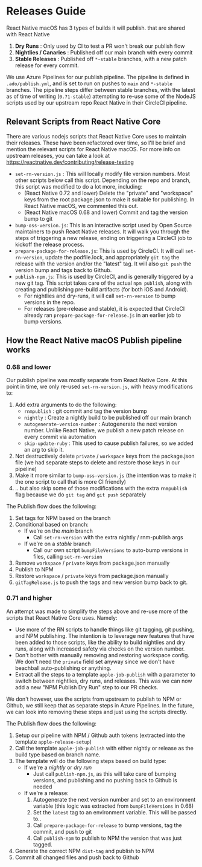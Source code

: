 # Releases Guide

React Native macOS has 3 types of builds it will publish. that are shared with React Native

1. **Dry Runs** : Only used by CI to test a PR won't break our publish flow
2. **Nightlies / Canaries** : Published off our main branch with every commit
3. **Stable Releases** : Published off `*-stable` branches, with a new patch release for every commit.

We use Azure Pipelines for our publish pipeline. The pipeline is defined in `.ado/publish.yml`, and is set to run on pushes to `main` and `*-stable` branches. The pipeline steps differ between stable branches, with the latest as of time of writing (`0.71-stable`) attempting to re-use some of the NodeJS scripts used by our upstream repo React Native in their CircleCI pipeline. 

## Relevant Scripts from React Native Core

There are various nodejs scripts that React Native Core uses to maintain their releases. These have been refactored over time, so I'll be brief and mention the relevant scripts for React Native macOS. For more info on upstream releases, you can take a look at https://reactnative.dev/contributing/release-testing

- `set-rn-version.js` : This will locally modify file version numbers. Most other scripts below call this script. Depending on the repo and branch, this script was modified to do a lot more, including:
  - (React Native 0.72 and lower) Delete the "private" and "workspace" keys from the root package.json to make it suitable for publishing. In React Native macOS, we commented this out.
  - (React Native macOS 0.68 and lower) Commit and tag the version bump to git
- `bump-oss-version.js`: This is an interactive script used by Open Source maintainers to push React Native releases. It will walk you through the steps of triggering a new release, ending on triggering a CircleCI job to kickoff the release process.
- `prepare-package-for-release.js`: This is used by CircleCI. It will call `set-rn-version`, update the podfile.lock, and appropriately `git tag` the release with the version and/or the "latest" tag. It will also `git push` the version bump and tags back to Github. 
- `publish-npm.js`: This is used by CircleCI, and is generally triggered by a new git tag. This script takes care of the actual `npm publish`, along with creating and publishing pre-build artifacts (for both iOS and Android). 
  - For nightlies and dry-runs, it will call `set-rn-version` to bump versions in the repo.
  - For releases (pre-release and stable), it is expected that CircleCI already ran `prepare-package-for-release.js` in an earlier job to bump versions.

## How the React Native macOS Publish pipeline works

### 0.68 and lower

Our publish pipeline was mostly separate from React Native Core. At this point in time, we only re-used `set-rn-version.js`, with heavy modifications to:
1. Add extra arguments to do the following:
    - `rnmpublish` : git commit and tag the version bump
    - `nightly` : Create a nightly build to be published off our main branch
    - `autogenerate-version-number` : Autogenerate the next version number. Unlike React Native, we publish a new patch release on every commit via automation
    - `skip-update-ruby` : This used to cause publish failures, so we added an arg to skip it. 
2. Not destructively delete `private` / `workspace` keys from the package.json file (we had separate steps to delete and restore those keys in our pipeline)
3. Make it more similar to `bump-oss-version.js` (the intention was to make it the one script to call that is more CI friendly)
4. .. but also skip some of those modifications with the extra `rnmpublish` flag because we do `git tag` and `git push` separately

The Publish flow does the following:

1. Set tags for NPM based on the branch
2. Conditional based on branch:
    - If we're on the *main* branch
      - Call `set-rn-version` with the extra nightly / rnm-publish args
    - If we're on a *stable* branch
      - Call our own script `bumpFileVersions` to auto-bump versions in files, calling `set-rn-version`
4. Remove `workspace` / `private` keys from package.json manually 
5. Publish to NPM
6. Restore `workspace` / `private` keys from package.json manually 
7. `gitTagRelease.js` to push the tags and new version bump back to git.

### 0.71 and higher

An attempt was made to simplify the steps above and re-use more of the scripts that React Native Core uses. Namely:
- Use more of the RN scripts to handle things like git tagging, git pushing, and NPM publishing. The intention is to leverage new features that have been added to those scripts, like the ability to build nightlies and dry runs, along with increased safety via checks on the version number. 
- Don't bother with manually removing and restoring workspace config. We don't need the `private` field set anyway since we don't have beachball auto-publishing or anything. 
- Extract all the steps to a template `apple-job-publish` with a parameter to switch between nightlies, dry runs, and releases. This was we can now add a new "NPM Publish Dry Run" step to our PR checks.

We don't however, use the scripts from upstream to publish to NPM or Github, we still keep that as separate steps in Azure Pipelines. In the future, we can look into removing these steps and just using the scripts directly. 

The Publish flow does the following:

1. Setup our pipeline with NPM / Github auth tokens (extracted into the template `apple-release-setup`)
2. Call the template `apple-job-publish` with either nightly or release as the build type based on branch name. 
3. The template will do the following steps based on build type:
    - If we're a *nightly* or *dry run*
      - Just call `publish-npm.js`, as this will take care of bumping versions, and publishing and no pushing back to Github is needed
    - If we're a release:
      1. Autogenerate the next version number and set to an environment variable (this logic was extracted from `bumpFileVersions` in 0.68)
      2. Set the `latest` tag to an environment variable. This will be passed to..
      3. Call `prepare-package-for-release` to bump versions, tag the commit, and push to git
      4. Call `publish-npm` to publish to NPM the version that was just tagged. 
4. Generate the correct NPM `dist-tag` and publish to NPM
5. Commit all changed files and push back to Github 

